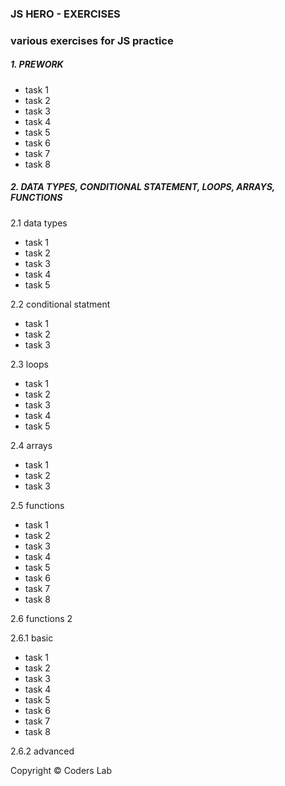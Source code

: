 ### JS HERO - EXERCISES
### various exercises for JS practice

##### 1. PREWORK
* task 1
* task 2
* task 3
* task 4
* task 5
* task 6
* task 7
* task 8
##### 2. DATA TYPES, CONDITIONAL STATEMENT, LOOPS, ARRAYS, FUNCTIONS 
2.1 data types
 * task 1 
 * task 2
 * task 3 
 * task 4 
 * task 5 
 
 2.2 conditional statment
 * task 1 
 * task 2
 * task 3 
 
2.3 loops
 * task 1 
 * task 2
 * task 3 
 * task 4 
 * task 5 
 
2.4 arrays
 * task 1 
 * task 2
 * task 3 
 
2.5 functions
* task 1
* task 2
* task 3
* task 4
* task 5
* task 6
* task 7
* task 8

2.6 functions 2

2.6.1 basic
* task 1
* task 2
* task 3
* task 4
* task 5
* task 6
* task 7
* task 8

2.6.2 advanced







Copyright © Coders Lab
